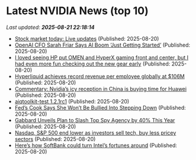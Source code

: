 # Latest NVIDIA News (top 10)
_Last updated: **2025-08-21 22:18:14**_

- [Stock market today: Live updates](https://www.cnbc.com/2025/08/20/stock-market-today-live-updates.html) (Published: 2025-08-20)
- [OpenAI CFO Sarah Friar Says AI Boom ‘Just Getting Started’](http://www.pymnts.com/artificial-intelligence-2/2025/openai-cfo-sarah-friar-says-ai-boom-just-getting-started/) (Published: 2025-08-20)
- [I loved seeing HP put OMEN and HyperX gaming front and center, but I had even more fun checking out the new gear early](https://www.windowscentral.com/gaming/pc-gaming/hp-level-reforge-2025-omen-and-hyperx-hands-on) (Published: 2025-08-20)
- [Hyperliquid achieves record revenue per employee globally at $106M](https://cryptoslate.com/hyperliquid-achieves-record-revenue-per-employee-globally-at-106m/) (Published: 2025-08-20)
- [Commentary: Nvidia’s icy reception in China is buying time for Huawei](https://www.channelnewsasia.com/commentary/nvidia-h20-ai-chip-china-security-warning-us-export-ban-5304381) (Published: 2025-08-20)
- [aiqtoolkit-test 1.2.1rc1](https://pypi.org/project/aiqtoolkit-test/1.2.1rc1/) (Published: 2025-08-20)
- [Fed’s Cook Says She Won’t Be Bullied Into Stepping Down](https://biztoc.com/x/16b78461ecdea2d5) (Published: 2025-08-20)
- [Gabbard Unveils Plan to Slash Top Spy Agency by 40% This Year](https://biztoc.com/x/ade220925d0992d0) (Published: 2025-08-20)
- [Nasdaq, S&P 500 end lower as investors sell tech, buy less pricey sectors](https://biztoc.com/x/ff4e77e4da851e81) (Published: 2025-08-20)
- [Here’s how SoftBank could turn Intel’s fortunes around](https://biztoc.com/x/6c83dcf927581ee5) (Published: 2025-08-20)
